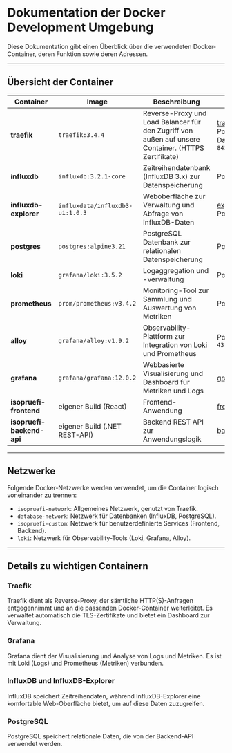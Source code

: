 # Dokumentation der Docker Development Umgebung

Diese Dokumentation gibt einen Überblick über die verwendeten Docker-Container, deren Funktion sowie deren Adressen.

---

## Übersicht der Container

| Container                 | Image                           | Beschreibung                                                                                        | Adresse                                                                                    |
| ------------------------- | ------------------------------- | --------------------------------------------------------------------------------------------------- | ------------------------------------------------------------------------------------------ |
| **traefik**               | `traefik:3.4.4`                 | Reverse-Proxy und Load Balancer für den Zugriff von außen auf unsere Container. (HTTPS Zertifikate) | [traefik.localhost](https://traefik.localhost), Ports: `80`, `443`, Dashboard-Port: `8432` |
| **influxdb**              | `influxdb:3.2.1-core`           | Zeitreihendatenbank (InfluxDB 3.x) zur Datenspeicherung                                             | Port: `8181`                                                                               |
| **influxdb-explorer**     | `influxdata/influxdb3-ui:1.0.3` | Weboberfläche zur Verwaltung und Abfrage von InfluxDB-Daten                                         | [explorer.localhost](https://explorer.localhost), Port: `8888`                             |
| **postgres**              | `postgres:alpine3.21`           | PostgreSQL Datenbank zur relationalen Datenspeicherung                                              | Port: `5432`                                                                               |
| **loki**                  | `grafana/loki:3.5.2`            | Logaggregation und -verwaltung                                                                      | Port: `3100`                                                                               |
| **prometheus**            | `prom/prometheus:v3.4.2`        | Monitoring-Tool zur Sammlung und Auswertung von Metriken                                            | Port: `9090`                                                                               |
| **alloy**                 | `grafana/alloy:v1.9.2`          | Observability-Plattform zur Integration von Loki und Prometheus                                     | Ports: `12345`, `4317`, `4318`                                                             |
| **grafana**               | `grafana/grafana:12.0.2`        | Webbasierte Visualisierung und Dashboard für Metriken und Logs                                      | [grafana.localhost](https://grafana.localhost)                                             |
| **isopruefi-frontend**    | eigener Build (React)           | Frontend-Anwendung                                                                                  | [frontend.localhost](https://frontend.localhost)                                           |
| **isopruefi-backend-api** | eigener Build (.NET REST-API)   | Backend REST API zur Anwendungslogik                                                                | [backend.localhost](https://backend.localhost)                                             |

---

## Netzwerke

Folgende Docker-Netzwerke werden verwendet, um die Container logisch voneinander zu trennen:

- `isopruefi-network`: Allgemeines Netzwerk, genutzt von Traefik.
- `database-network`: Netzwerk für Datenbanken (InfluxDB, PostgreSQL).
- `isopruefi-custom`: Netzwerk für benutzerdefinierte Services (Frontend, Backend).
- `loki`: Netzwerk für Observability-Tools (Loki, Grafana, Alloy).

---

## Details zu wichtigen Containern

### Traefik

Traefik dient als Reverse-Proxy, der sämtliche HTTP(S)-Anfragen entgegennimmt und an die passenden Docker-Container weiterleitet. Es verwaltet automatisch die TLS-Zertifikate und bietet ein Dashboard zur Verwaltung.

### Grafana

Grafana dient der Visualisierung und Analyse von Logs und Metriken. Es ist mit Loki (Logs) und Prometheus (Metriken) verbunden.

### InfluxDB und InfluxDB-Explorer

InfluxDB speichert Zeitreihendaten, während InfluxDB-Explorer eine komfortable Web-Oberfläche bietet, um auf diese Daten zuzugreifen.

### PostgreSQL

PostgreSQL speichert relationale Daten, die von der Backend-API verwendet werden.

